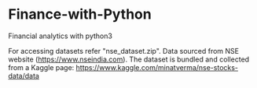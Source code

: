 # Finance-with-Python
Financial analytics with python3

For accessing datasets refer "nse_dataset.zip". 
Data sourced from NSE website (https://www.nseindia.com). 
The dataset is bundled and collected from a Kaggle page: https://www.kaggle.com/minatverma/nse-stocks-data/data
